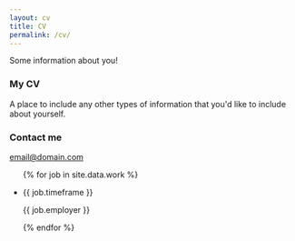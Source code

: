 ```yaml
---
layout: cv
title: CV
permalink: /cv/
---
```


Some information about you!

### My CV

A place to include any other types of information that you'd like to include about yourself.

### Contact me

[email@domain.com](mailto:email@domain.com)

<ul>
{% for job in site.data.work %}
  <li>
    <p>{{ job.timeframe }}</p>
    <p>{{ job.employer }}</p>
  </li>
{% endfor %}
</ul>
